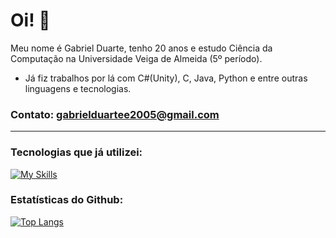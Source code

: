 # Oi! 👋 
Meu nome é Gabriel Duarte, tenho 20 anos e estudo Ciência da Computação na Universidade Veiga de Almeida (5º período).

- Já fiz trabalhos por lá com C#(Unity), C, Java, Python e entre outras linguagens e tecnologias.

### Contato: gabrielduartee2005@gmail.com

--------------------------------------

### Tecnologias que já utilizei:

[![My Skills](https://skillicons.dev/icons?i=java,c,cs,python,mysql,figma,git,github,html,css,vscode,androidstudio,firebase,unity)](https://skillicons.dev)

### Estatísticas do Github:

[![Top Langs](https://github-readme-stats.vercel.app/api/top-langs/?username=gededo&theme=dark&show_icons=true&hide_border=false&layout=compact&hide=HLSL,Shaderlab)](https://github.com/anuraghazra/github-readme-stats)
